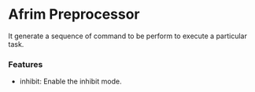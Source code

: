 # Afrim Preprocessor
It generate a sequence of command to be perform to execute a particular task.

### Features
- inhibit: Enable the inhibit mode.
